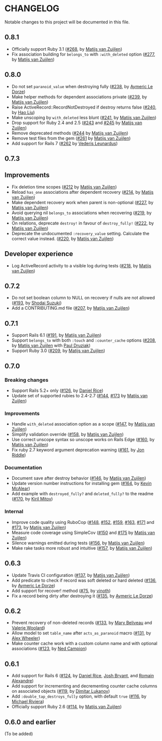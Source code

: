 # CHANGELOG

Notable changes to this project will be documented in this file.

## 0.8.1

* Officially support Ruby 3.1 ([#268], by [Matijs van Zuijlen][mvz])
* Fix association building for `belongs_to` with `:with_deleted` option ([#277], by [Matijs van Zuijlen][mvz])

## 0.8.0

* Do not set `paranoid_value` when destroying fully ([#238], by [Aymeric Le Dorze][aymeric-ledorze])
* Make helper methods for dependent associations private ([#239], by [Matijs van Zuijlen][mvz])
* Raise ActiveRecord::RecordNotDestroyed if destroy returns false ([#240], by [Hao Liu][leomayleomay])
* Make unscoping by `with_deleted` less blunt ([#241], by [Matijs van Zuijlen][mvz])
* Drop support for Ruby 2.4 and 2.5 ([#243] and [#245] by [Matijs van Zuijlen][mvz])
* Remove deprecated methods ([#244] by [Matijs van Zuijlen][mvz])
* Remove test files from the gem ([#261] by [Matijs van Zuijlen][mvz])
* Add support for Rails 7 ([#262] by [Vederis Leunardus][cloudsbird])

## 0.7.3

## Improvements

* Fix deletion time scopes ([#212] by [Matijs van Zuijlen][mvz])
* Reload `has_one` associations after dependent recovery ([#214],
  by [Matijs van Zuijlen][mvz])
* Make dependent recovery work when parent is non-optional ([#227],
  by [Matijs van Zuijlen][mvz])
* Avoid querying nil `belongs_to` associations when recovering ([#219],
  by [Matijs van Zuijlen][mvz])
* On relations, deprecate `destroy!` in favour of `destroy_fully!` ([#222],
  by [Matijs van Zuijlen][mvz])
* Deprecate the undocumented `:recovery_value` setting. Calculate the correct
  value instead. ([#220], by [Matijs van Zuijlen][mvz])

## Developer experience

* Log ActiveRecord activity to a visible log during tests ([#218],
  by [Matijs van Zuijlen][mvz])

## 0.7.2

* Do not set boolean column to NULL on recovery if nulls are not allowed
  ([#193], by [Shodai Suzuki][soartec-lab])
* Add a CONTRIBUTING.md file ([#207], by [Matijs van Zuijlen][mvz])

## 0.7.1

* Support Rails 6.1 ([#191], by [Matijs van Zuijlen][mvz])
* Support `belongs_to` with both `:touch` and `:counter_cache` options ([#208],
  by [Matijs van Zuijlen][mvz] with [Paul Druziak][pauldruziak])
* Support Ruby 3.0 ([#209], by [Matijs van Zuijlen][mvz])

## 0.7.0

### Breaking changes

* Support Rails 5.2+ only ([#126], by [Daniel Rice][danielricecodes])
* Update set of supported rubies to 2.4-2.7 ([#144], [#173] by [Matijs van Zuijlen][mvz])

### Improvements

* Handle `with_deleted` association option as a scope ([#147], by [Matijs van Zuijlen][mvz])
* Simplify validation override ([#158], by [Matijs van Zuijlen][mvz])
* Use correct unscope syntax so unscope works on Rails Edge ([#160],
  by [Matijs van Zuijlen][mvz])
* Fix ruby 2.7 keyword argument deprecation warning ([#161], by [Jon Riddle][wtfspm])

### Documentation

* Document save after destroy behavior ([#146], by [Matijs van Zuijlen][mvz])
* Update version number instructions for installing gem ([#164],
  by [Kevin McAlear][kevinmcalear])
* Add example with `destroyed_fully?` and `deleted_fully?` to the readme ([#170],
  by [Kiril Mitov][thebravoman])

### Internal

* Improve code quality using RuboCop ([#148], [#152], [#159], [#163], [#171] and [#173],
  by [Matijs van Zuijlen][mvz])
* Measure code coverage using SimpleCov ([#150] and [#175] by [Matijs van Zuijlen][mvz])
* Silence warnings emitted during tests ([#156], by [Matijs van Zuijlen][mvz])
* Make rake tasks more robust and intuitive ([#157], by [Matijs van Zuijlen][mvz])

## 0.6.3

* Update Travis CI configuration ([#137], by [Matijs van Zuijlen][mvz])
* Add predicate to check if record was soft deleted or hard deleted ([#136],
  by [Aymeric Le Dorze][aymeric-ledorze])
* Add support for recover! method ([#75], by [vinoth][avinoth])
* Fix a record being dirty after destroying it ([#135], by
  [Aymeric Le Dorze][aymeric-ledorze])

## 0.6.2

* Prevent recovery of non-deleted records
  ([#133], by [Mary Beliveau][marycodes2] and [Valerie Woolard][valeriecodes])
* Allow model to set `table_name` after `acts_as_paranoid` macro
  ([#131], by [Alex Wheeler][AlexWheeler])
* Make counter cache work with a custom column name and with optional
  associations ([#123], by [Ned Campion][nedcampion])

## 0.6.1

* Add support for Rails 6 ([#124], by [Daniel Rice][danielricecodes],
  [Josh Bryant][jbryant92], and [Romain Alexandre][RomainAlexandre])
* Add support for incrementing and decrementing counter cache columns on
  associated objects ([#119], by [Dimitar Lukanov][shadydealer])
* Add `:double_tap_destroys_fully` option, with default `true` ([#116],
  by [Michael Riviera][ri4a])
* Officially support Ruby 2.6 ([#114], by [Matijs van Zuijlen][mvz])

## 0.6.0 and earlier

(To be added)

<!-- Contributors -->

[AlexWheeler]: https://github.com/AlexWheeler
[RomainAlexandre]: https://github.com/RomainAlexandre
[avinoth]: https://github.com/avinoth
[cloudsbird]: https://github.com/cloudsbird
[aymeric-ledorze]: https://github.com/aymeric-ledorze
[danielricecodes]: https://github.com/danielricecodes
[jbryant92]: https://github.com/jbryant92
[kevinmcalear]: https://github.com/kevinmcalear
[leomayleomay]: https://github.com/leomayleomay
[marycodes2]: https://github.com/marycodes2
[mvz]: https://github.com/mvz
[nedcampion]: https://github.com/nedcampion
[ri4a]: https://github.com/ri4a
[pauldruziak]: https://github.com/pauldruziak
[shadydealer]: https://github.com/shadydealer
[soartec-lab]: https://github.com/soartec-lab
[thebravoman]: https://github.com/thebravoman
[valeriecodes]: https://github.com/valeriecodes
[wtfspm]: https://github.com/wtfspm

<!-- issues & pull requests -->

[#277]: https://github.com/ActsAsParanoid/acts_as_paranoid/pull/277
[#268]: https://github.com/ActsAsParanoid/acts_as_paranoid/pull/268
[#262]: https://github.com/ActsAsParanoid/acts_as_paranoid/pull/262
[#261]: https://github.com/ActsAsParanoid/acts_as_paranoid/pull/261
[#245]: https://github.com/ActsAsParanoid/acts_as_paranoid/pull/245
[#244]: https://github.com/ActsAsParanoid/acts_as_paranoid/pull/244
[#243]: https://github.com/ActsAsParanoid/acts_as_paranoid/pull/243
[#241]: https://github.com/ActsAsParanoid/acts_as_paranoid/pull/241
[#240]: https://github.com/ActsAsParanoid/acts_as_paranoid/pull/240
[#239]: https://github.com/ActsAsParanoid/acts_as_paranoid/pull/239
[#238]: https://github.com/ActsAsParanoid/acts_as_paranoid/pull/238
[#227]: https://github.com/ActsAsParanoid/acts_as_paranoid/pull/227
[#222]: https://github.com/ActsAsParanoid/acts_as_paranoid/pull/222
[#220]: https://github.com/ActsAsParanoid/acts_as_paranoid/pull/220
[#219]: https://github.com/ActsAsParanoid/acts_as_paranoid/pull/219
[#218]: https://github.com/ActsAsParanoid/acts_as_paranoid/pull/218
[#214]: https://github.com/ActsAsParanoid/acts_as_paranoid/pull/214
[#212]: https://github.com/ActsAsParanoid/acts_as_paranoid/pull/212
[#209]: https://github.com/ActsAsParanoid/acts_as_paranoid/pull/209
[#208]: https://github.com/ActsAsParanoid/acts_as_paranoid/pull/208
[#207]: https://github.com/ActsAsParanoid/acts_as_paranoid/pull/207
[#193]: https://github.com/ActsAsParanoid/acts_as_paranoid/pull/193
[#191]: https://github.com/ActsAsParanoid/acts_as_paranoid/pull/191
[#175]: https://github.com/ActsAsParanoid/acts_as_paranoid/pull/175
[#173]: https://github.com/ActsAsParanoid/acts_as_paranoid/pull/173
[#171]: https://github.com/ActsAsParanoid/acts_as_paranoid/pull/171
[#170]: https://github.com/ActsAsParanoid/acts_as_paranoid/pull/170
[#164]: https://github.com/ActsAsParanoid/acts_as_paranoid/pull/164
[#163]: https://github.com/ActsAsParanoid/acts_as_paranoid/pull/163
[#161]: https://github.com/ActsAsParanoid/acts_as_paranoid/pull/161
[#160]: https://github.com/ActsAsParanoid/acts_as_paranoid/pull/160
[#159]: https://github.com/ActsAsParanoid/acts_as_paranoid/pull/159
[#158]: https://github.com/ActsAsParanoid/acts_as_paranoid/pull/158
[#157]: https://github.com/ActsAsParanoid/acts_as_paranoid/pull/157
[#156]: https://github.com/ActsAsParanoid/acts_as_paranoid/pull/156
[#152]: https://github.com/ActsAsParanoid/acts_as_paranoid/pull/152
[#150]: https://github.com/ActsAsParanoid/acts_as_paranoid/pull/150
[#148]: https://github.com/ActsAsParanoid/acts_as_paranoid/pull/148
[#147]: https://github.com/ActsAsParanoid/acts_as_paranoid/pull/147
[#146]: https://github.com/ActsAsParanoid/acts_as_paranoid/pull/146
[#144]: https://github.com/ActsAsParanoid/acts_as_paranoid/pull/144
[#137]: https://github.com/ActsAsParanoid/acts_as_paranoid/pull/137
[#136]: https://github.com/ActsAsParanoid/acts_as_paranoid/pull/136
[#135]: https://github.com/ActsAsParanoid/acts_as_paranoid/pull/135
[#133]: https://github.com/ActsAsParanoid/acts_as_paranoid/pull/133
[#131]: https://github.com/ActsAsParanoid/acts_as_paranoid/pull/131
[#126]: https://github.com/ActsAsParanoid/acts_as_paranoid/pull/126
[#124]: https://github.com/ActsAsParanoid/acts_as_paranoid/pull/124
[#123]: https://github.com/ActsAsParanoid/acts_as_paranoid/pull/123
[#119]: https://github.com/ActsAsParanoid/acts_as_paranoid/pull/119
[#116]: https://github.com/ActsAsParanoid/acts_as_paranoid/pull/116
[#114]: https://github.com/ActsAsParanoid/acts_as_paranoid/pull/114
[#75]: https://github.com/ActsAsParanoid/acts_as_paranoid/pull/75

